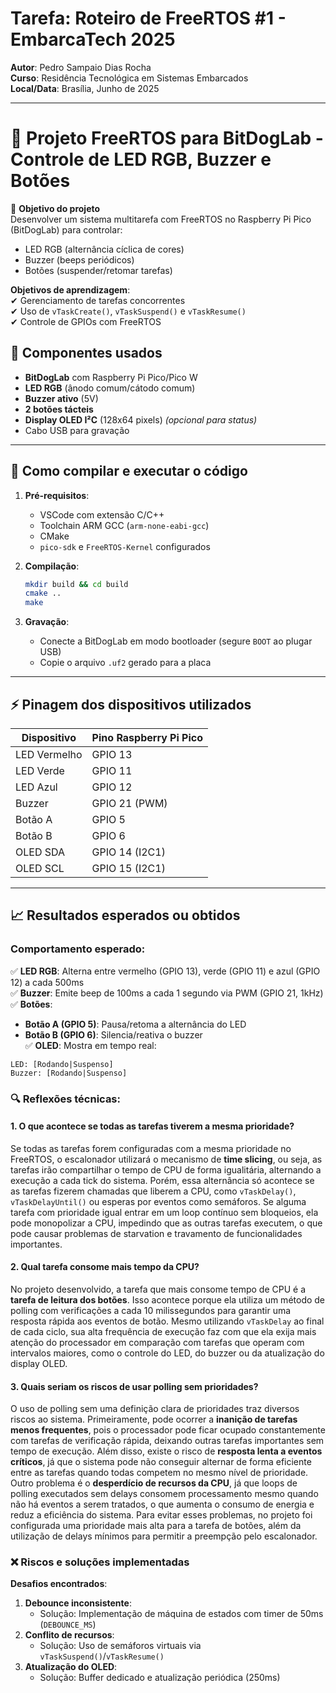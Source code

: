 # Tarefa: Roteiro de FreeRTOS #1 - EmbarcaTech 2025  

**Autor**: Pedro Sampaio Dias Rocha  
**Curso**: Residência Tecnológica em Sistemas Embarcados  
**Local/Data**: Brasília, Junho de 2025  

---

# 🎯 Projeto FreeRTOS para BitDogLab - Controle de LED RGB, Buzzer e Botões  

🎯 **Objetivo do projeto**  
Desenvolver um sistema multitarefa com FreeRTOS no Raspberry Pi Pico (BitDogLab) para controlar:  
- LED RGB (alternância cíclica de cores)  
- Buzzer (beeps periódicos)  
- Botões (suspender/retomar tarefas)  

**Objetivos de aprendizagem**:  
✔ Gerenciamento de tarefas concorrentes  
✔ Uso de `vTaskCreate()`, `vTaskSuspend()` e `vTaskResume()`  
✔ Controle de GPIOs com FreeRTOS  

## 🔧 Componentes usados
- **BitDogLab** com Raspberry Pi Pico/Pico W  
- **LED RGB** (ânodo comum/cátodo comum)  
- **Buzzer ativo** (5V)  
- **2 botões tácteis**  
- **Display OLED I²C** (128x64 pixels) *(opcional para status)*  
- Cabo USB para gravação  

---

## 💾 Como compilar e executar o código
1. **Pré-requisitos**:  
   - VSCode com extensão C/C++  
   - Toolchain ARM GCC (`arm-none-eabi-gcc`)  
   - CMake  
   - `pico-sdk` e `FreeRTOS-Kernel` configurados  

2. **Compilação**:  
   ```bash
   mkdir build && cd build
   cmake ..
   make
   ```
3. **Gravação**:  
   - Conecte a BitDogLab em modo bootloader (segure `BOOT` ao plugar USB)  
   - Copie o arquivo `.uf2` gerado para a placa  

---

## ⚡ Pinagem dos dispositivos utilizados
| Dispositivo   | Pino Raspberry Pi Pico |  
|--------------|-----------------------|  
| LED Vermelho | GPIO 13               |  
| LED Verde    | GPIO 11               |  
| LED Azul     | GPIO 12               |  
| Buzzer       | GPIO 21 (PWM)         |  
| Botão A      | GPIO 5                |  
| Botão B      | GPIO 6                |  
| OLED SDA     | GPIO 14 (I2C1)        |  
| OLED SCL     | GPIO 15 (I2C1)        |  

---

## 📈 Resultados esperados ou obtidos
### Comportamento esperado:  
✅ **LED RGB**: Alterna entre vermelho (GPIO 13), verde (GPIO 11) e azul (GPIO 12) a cada 500ms  
✅ **Buzzer**: Emite beep de 100ms a cada 1 segundo via PWM (GPIO 21, 1kHz)  
✅ **Botões**:  
   - **Botão A (GPIO 5)**: Pausa/retoma a alternância do LED  
   - **Botão B (GPIO 6)**: Silencia/reativa o buzzer  
✅ **OLED**: Mostra em tempo real:  
   ```plaintext
   LED: [Rodando|Suspenso]  
   Buzzer: [Rodando|Suspenso]
   ```
### 🔍 Reflexões técnicas:

#### 1. O que acontece se todas as tarefas tiverem a mesma prioridade?

Se todas as tarefas forem configuradas com a mesma prioridade no FreeRTOS, o escalonador utilizará o mecanismo de **time slicing**, ou seja, as tarefas irão compartilhar o tempo de CPU de forma igualitária, alternando a execução a cada tick do sistema. Porém, essa alternância só acontece se as tarefas fizerem chamadas que liberem a CPU, como `vTaskDelay()`, `vTaskDelayUntil()` ou esperas por eventos como semáforos. Se alguma tarefa com prioridade igual entrar em um loop contínuo sem bloqueios, ela pode monopolizar a CPU, impedindo que as outras tarefas executem, o que pode causar problemas de starvation e travamento de funcionalidades importantes.

#### 2. Qual tarefa consome mais tempo da CPU?

No projeto desenvolvido, a tarefa que mais consome tempo de CPU é a **tarefa de leitura dos botões**. Isso acontece porque ela utiliza um método de polling com verificações a cada 10 milissegundos para garantir uma resposta rápida aos eventos de botão. Mesmo utilizando `vTaskDelay` ao final de cada ciclo, sua alta frequência de execução faz com que ela exija mais atenção do processador em comparação com tarefas que operam com intervalos maiores, como o controle do LED, do buzzer ou da atualização do display OLED.

#### 3. Quais seriam os riscos de usar polling sem prioridades?

O uso de polling sem uma definição clara de prioridades traz diversos riscos ao sistema. Primeiramente, pode ocorrer a **inanição de tarefas menos frequentes**, pois o processador pode ficar ocupado constantemente com tarefas de verificação rápida, deixando outras tarefas importantes sem tempo de execução. Além disso, existe o risco de **resposta lenta a eventos críticos**, já que o sistema pode não conseguir alternar de forma eficiente entre as tarefas quando todas competem no mesmo nível de prioridade. Outro problema é o **desperdício de recursos da CPU**, já que loops de polling executados sem delays consomem processamento mesmo quando não há eventos a serem tratados, o que aumenta o consumo de energia e reduz a eficiência do sistema. Para evitar esses problemas, no projeto foi configurada uma prioridade mais alta para a tarefa de botões, além da utilização de delays mínimos para permitir a preempção pelo escalonador.

### ❌ Riscos e soluções implementadas
**Desafios encontrados**:  
1. **Debounce inconsistente**:  
   - Solução: Implementação de máquina de estados com timer de 50ms (`DEBOUNCE_MS`)  
2. **Conflito de recursos**:  
   - Solução: Uso de semáforos virtuais via `vTaskSuspend()`/`vTaskResume()`  
3. **Atualização do OLED**:  
   - Solução: Buffer dedicado e atualização periódica (250ms)
